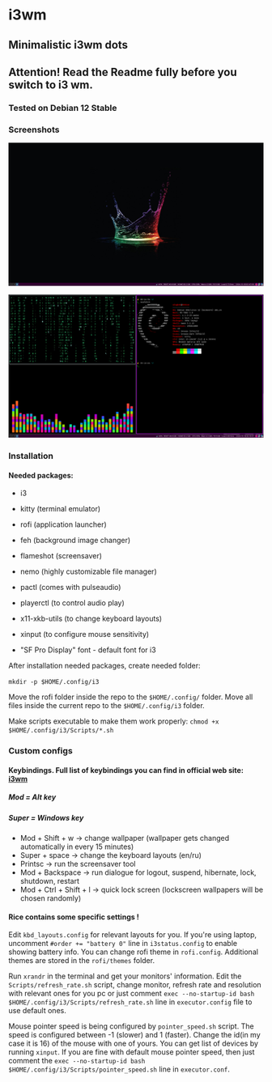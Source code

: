# i3wm
## Minimalistic i3wm dots

## Attention! Read the Readme fully before you switch to i3 wm. 
### Tested on Debian 12 Stable
### Screenshots
![](src/desktop.png)

![](src/windows.png)

### Installation
#### Needed packages:
- i3
- kitty (terminal emulator)
- rofi (application launcher)
- feh (background image changer)
- flameshot (screensaver)
- nemo (highly customizable file manager)
- pactl (comes with pulseaudio)
- playerctl (to control audio play)
- x11-xkb-utils (to change keyboard layouts)
- xinput (to configure mouse sensitivity)

- "SF Pro Display" font - default font for i3

After installation needed packages, create needed folder:

```mkdir -p $HOME/.config/i3```


Move the rofi folder inside the repo to the ```$HOME/.config/``` folder. Move all files inside the current repo to the ```$HOME/.config/i3``` folder.

Make scripts executable to make them work properly: ```chmod +x $HOME/.config/i3/Scripts/*.sh```

### Custom configs
#### Keybindings. Full list of keybindings you can find in official web site: [i3wm](https://i3wm.org/)

##### Mod = Alt key
##### Super = Windows key

- Mod + Shift + w -> change wallpaper (wallpaper gets changed automatically in every 15 minutes)
- Super + space -> change the keyboard layouts (en/ru)
- Printsc -> run the screensaver tool
- Mod + Backspace -> run dialogue for logout, suspend, hibernate, lock, shutdown, restart
- Mod + Ctrl + Shift + l -> quick lock screen (lockscreen wallpapers will be chosen randomly)

#### Rice contains some specific settings !

Edit ```kbd_layouts.config``` for relevant layouts for you.
If you're using laptop, uncomment ```#order += "battery 0"``` line in ```i3status.config``` to enable showing battery info.
You can change rofi theme in ```rofi.config```. Additional themes are stored in the ```rofi/themes``` folder.

Run ```xrandr``` in the terminal and get your monitors' information. Edit the ```Scripts/refresh_rate.sh``` script, change monitor, refresh rate and resolution with relevant ones for you pc or just comment ```exec --no-startup-id bash $HOME/.config/i3/Scripts/refresh_rate.sh``` line in ```executor.config``` file to use default ones.

Mouse pointer speed is being configured by ```pointer_speed.sh``` script. The speed is configured between -1 (slower) and 1 (faster). Change the id(in my case it is 16) of the mouse with one of yours. You can get list of devices by running ```xinput```. If you are fine with default mouse pointer speed, then just comment the ```exec --no-startup-id bash $HOME/.config/i3/Scripts/pointer_speed.sh``` line in ```executor.conf```.